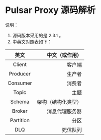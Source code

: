 # Pulsar Proxy 源码解析

说明：

1. 源码版本采用的是 2.3.1 。
2. 中英文对照表如下：

英文|中文（或作用）
:--:|---:
Client|客户端
Producer|生产者
Consumer|消费者
Topic|主题
Schema|架构（结构化类型）
Broker|消息代理服务器
Partition|分区
DLQ|死信队列

